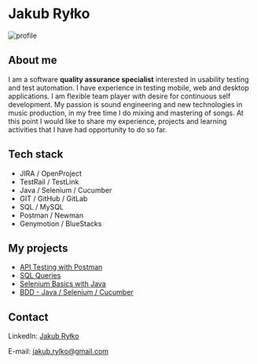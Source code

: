 # Jakub Ryłko
![profile](https://i.postimg.cc/0yDJgQqn/CV2.jpg)

## About me
I am a software **quality assurance specialist** interested in usability testing and test automation. I have experience in testing mobile, web and desktop applications. I am flexible team player with desire for continuous self development. My passion is sound engineering and new technologies in music production, in my free time I do mixing and mastering of songs. At this point I would like to share my experience, projects and learning activities that I have had opportunity to do so far.

## Tech stack
* JIRA / OpenProject
* TestRail / TestLink
* Java / Selenium / Cucumber
* GIT / GitHub / GitLab
* SQL / MySQL
* Postman / Newman
* Genymotion / BlueStacks

## My projects
* [API Testing with Postman](https://github.com/jakubrylko/postman-api-testing)
* [SQL Queries](https://github.com/jakubrylko/sql-statements)
* [Selenium Basics with Java](https://github.com/jakubrylko/java-selenium-basics)
* [BDD - Java / Selenium / Cucumber](https://github.com/jakubrylko/java-selenium-cucumber)

## Contact
LinkedIn: [Jakub Ryłko](https://www.linkedin.com/in/jakubrylko)

E-mail: jakub.rylko@gmail.com
